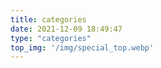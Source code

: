 ```yaml
---
title: categories
date: 2021-12-09 18:49:47
type: "categories"
top_img: '/img/special_top.webp'
---
```

